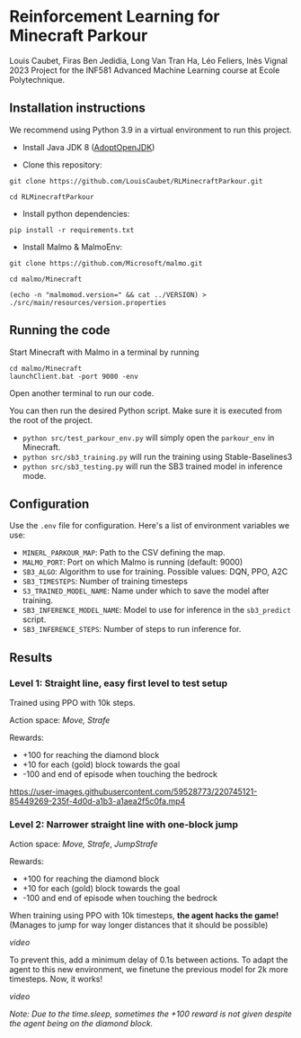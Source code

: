 # Reinforcement Learning for Minecraft Parkour

Louis Caubet, Firas Ben Jedidia, Long Van Tran Ha, Léo Feliers, Inès Vignal <br>
2023 Project for the INF581 Advanced Machine Learning course at Ecole Polytechnique.

## Installation instructions

We recommend using Python 3.9 in a virtual environment to run this project.

-   Install Java JDK 8 ([AdoptOpenJDK](https://adoptium.net/))

-   Clone this repository:

```
git clone https://github.com/LouisCaubet/RLMinecraftParkour.git

cd RLMinecraftParkour
```

-   Install python dependencies:

```
pip install -r requirements.txt
```

-   Install Malmo & MalmoEnv:

```
git clone https://github.com/Microsoft/malmo.git

cd malmo/Minecraft

(echo -n "malmomod.version=" && cat ../VERSION) > ./src/main/resources/version.properties
```

## Running the code

Start Minecraft with Malmo in a terminal by running

```
cd malmo/Minecraft
launchClient.bat -port 9000 -env
```

Open another terminal to run our code.

You can then run the desired Python script. Make sure it is executed from the root of the project.

-   `python src/test_parkour_env.py` will simply open the `parkour_env` in Minecraft.
-   `python src/sb3_training.py` will run the training using Stable-Baselines3
-   `python src/sb3_testing.py` will run the SB3 trained model in inference mode.

## Configuration

Use the `.env` file for configuration. Here's a list of environment variables we use:

-   `MINERL_PARKOUR_MAP`: Path to the CSV defining the map.
-   `MALMO_PORT`: Port on which Malmo is running (default: 9000)
-   `SB3_ALGO`: Algorithm to use for training. Possible values: DQN, PPO, A2C
-   `SB3_TIMESTEPS`: Number of training timesteps
-   `S3_TRAINED_MODEL_NAME`: Name under which to save the model after training.
-   `SB3_INFERENCE_MODEL_NAME`: Model to use for inference in the `sb3_predict` script.
-   `SB3_INFERENCE_STEPS`: Number of steps to run inference for.

## Results

### Level 1: Straight line, easy first level to test setup

Trained using PPO with 10k steps.

Action space: _Move, Strafe_

Rewards:

-   +100 for reaching the diamond block
-   +10 for each (gold) block towards the goal
-   -100 and end of episode when touching the bedrock

https://user-images.githubusercontent.com/59528773/220745121-85449269-235f-4d0d-a1b3-a1aea2f5c0fa.mp4

### Level 2: Narrower straight line with one-block jump

Action space: _Move, Strafe_, _JumpStrafe_

Rewards:

-   +100 for reaching the diamond block
-   +10 for each (gold) block towards the goal
-   -100 and end of episode when touching the bedrock

When training using PPO with 10k timesteps, **the agent hacks the game!** (Manages to jump for way longer distances that it should be possible)

_video_

To prevent this, add a minimum delay of 0.1s between actions. To adapt the agent to this new environment, we finetune the previous model for 2k more timesteps. Now, it works!

_video_

_Note: Due to the time.sleep, sometimes the +100 reward is not given despite the agent being on the diamond block._
